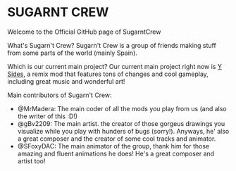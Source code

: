 # SUGARNT CREW

Welcome to the Official GitHub page of SugarntCrew

What's Sugarn't Crew?
Sugarn't Crew is a group of friends making stuff from some parts of the world (mainly Spain).

Which is our current main project?
Our current main project right now is [Y Sides](https://gamebanana.com/mods/586813), a remix mod that features tons of changes and cool gameplay, including great music and wonderful art!

Main contributors of Sugarn't Crew:
 - @MrMadera: The main coder of all the mods you play from us (and also the writer of this :D!)
 - @gBv2209: The main artist. the creator of those gorgeus drawings you visualize while you play with hunders of bugs (sorry!). Anyways, he' also a great composer and the creator of some cool tracks and animator.
 - @SFoxyDAC: The main animator of the group, thank him for those amazing and fluent animations he does! He's a great composer and artist too!